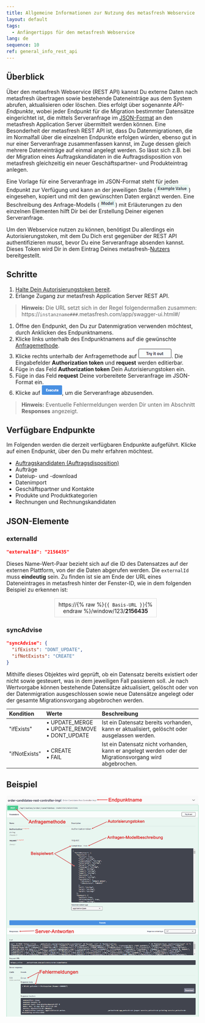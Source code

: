 ```yaml
---
title: Allgemeine Informationen zur Nutzung des metasfresh Webservice
layout: default
tags:
  - Anfängertipps für den metasfresh Webservice
lang: de
sequence: 10
ref: general_info_rest_api
---
```


## Überblick
Über den metasfresh Webservice (REST API) kannst Du externe Daten nach metasfresh übertragen sowie bestehende Dateneinträge aus dem System abrufen, aktualisieren oder löschen. Dies erfolgt über sogenannte *API-Endpunkte*, wobei jeder Endpunkt für die Migration bestimmter Datensätze eingerichtet ist, die mittels Serveranfrage im <a href="https://www.json.org/json-de.html" title="Einführung in JSON" target="_blank">JSON-Format</a> an den metasfresh Application Server übermittelt werden können.
Eine Besonderheit der metasfresh REST API ist, dass Du Datenmigrationen, die im Normalfall über die einzelnen Endpunkte erfolgen würden, ebenso gut in nur einer Serveranfrage zusammenfassen kannst, im Zuge dessen gleich mehrere Dateneinträge auf einmal angelegt werden. So lässt sich z.B. bei der Migration eines Auftragskandidaten in die Auftragsdisposition von metasfresh gleichzeitig ein neuer Geschäftspartner- und Produkteintrag anlegen.

Eine Vorlage für eine Serveranfrage im JSON-Format steht für jeden Endpunkt zur Verfügung und kann an der jeweiligen Stelle (![Anfragevorlage](assets/example_value.png)) eingesehen, kopiert und mit den gewünschten Daten ergänzt werden. Eine Beschreibung des Anfrage-Modells (![Anfrage-Modell](assets/model.png)) mit Erläuterungen zu den einzelnen Elementen hilft Dir bei der Erstellung Deiner eigenen Serveranfrage.

Um den Webservice nutzen zu können, benötigst Du allerdings ein Autorisierungstoken, mit dem Du Dich erst gegenüber der REST API authentifizieren musst, bevor Du eine Serveranfrage absenden kannst. Dieses Token wird Dir in dem Eintrag Deines metasfresh-[Nutzers](../../webui_collection/DE/Nutzer_anlegen) bereitgestellt.

## Schritte
1. [Halte Dein Autorisierungstoken bereit](../../webui_collection/DE/Authentifizierungstoken).
1. Erlange Zugang zur metasfresh Application Server REST API.
 >**Hinweis:** Die URL setzt sich in der Regel folgendermaßen zusammen:<br> https://`instanzname###`.metasfresh.com/app/swagger-ui.html#/

1. Öffne den Endpunkt, den Du zur Datenmigration verwenden möchtest, durch Anklicken des Endpunktnamens.
1. Klicke links unterhalb des Endpunktnamens auf die gewünschte <a href="https://wiki.selfhtml.org/wiki/HTTP/Anfragemethoden" title="HTTP-Anfragemethoden" target="_blank">Anfragemethode</a>.
1. Klicke rechts unterhalb der Anfragemethode auf ![Ausprobieren](assets/button_try_it_out.png). Die Eingabefelder **Authorization token** und **request** werden editierbar.
1. Füge in das Feld **Authorization token** Dein Autorisierungstoken ein.
1. Füge in das Feld **request** Deine vorbereitete Serveranfrage im JSON-Format ein.
1. Klicke auf ![Ausführen](assets/button_execute.png), um die Serveranfrage abzusenden.
 >**Hinweis:** Eventuelle Fehlermeldungen werden Dir unten im Abschnitt **Responses** angezeigt.

## Verfügbare Endpunkte
Im Folgenden werden die derzeit verfügbaren Endpunkte aufgeführt. Klicke auf einen Endpunkt, über den Du mehr erfahren möchtest.

- [Auftragskandidaten (Auftragsdisposition)](order-candidates-rest-controller-impl)
- Aufträge
- Dateiup- und -download
- Datenimport
- Geschäftspartner und Kontakte
- Produkte und Produktkategorien
- Rechnungen und Rechnungskandidaten

## JSON-Elemente

### externalId

```json
"externalId": "2156435"
```

Dieses Name-Wert-Paar bezieht sich auf die ID des Datensatzes auf der externen Plattform, von der die Daten abgerufen werden. Die `externalId` muss **eindeutig** sein. Zu finden ist sie am Ende der URL eines Dateneintrages in metasfresh hinter der Fenster-ID, wie in dem folgenden Beispiel zu erkennen ist:

<p style="margin-left:25%; width:50%; border:1px; border-style:solid; border-color:#dddddd; padding:0.5em; text-align:center;">https://{% raw %}<code>{{ Basis-URL }}</code>{% endraw %}/window/123/<strong>2156435</strong></p>

### syncAdvise

```json
"syncAdvise": {
  "ifExists": "DONT_UPDATE",
  "ifNotExists": "CREATE"
}
```

Mithilfe dieses Objektes wird geprüft, ob ein Datensatz bereits existiert oder nicht sowie gesteuert, was in dem jeweiligen Fall passieren soll. Je nach Wertvorgabe können bestehende Datensätze aktualisiert, gelöscht oder von der Datenmigration ausgeschlossen sowie neue Datensätze angelegt oder der gesamte Migrationsvorgang abgebrochen werden.

| Kondition | Werte | Beschreibung |
| :--- | :--- |:--- |
| "ifExists" | •&nbsp;UPDATE_MERGE<br> •&nbsp;UPDATE_REMOVE<br> •&nbsp;DONT_UPDATE | Ist ein Datensatz bereits vorhanden, kann er aktualisiert, gelöscht oder ausgelassen werden. |
| "ifNotExists" | •&nbsp;CREATE<br> •&nbsp;FAIL | Ist ein Datensatz nicht vorhanden, kann er angelegt werden oder der Migrationsvorgang wird abgebrochen. |

## Beispiel
![REST API-Endpunkt: Auftragskandidaten](assets/REST_API_endpoint_example.png)
